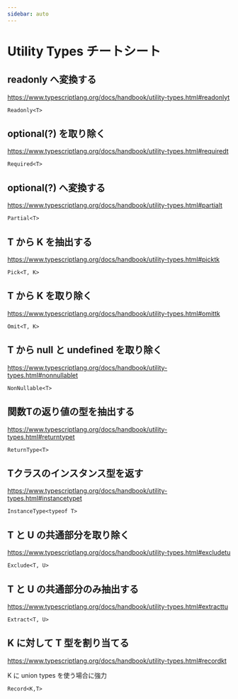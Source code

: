 ```yaml
---
sidebar: auto
---
```


# Utility Types チートシート

## readonly へ変換する

https://www.typescriptlang.org/docs/handbook/utility-types.html#readonlyt

```
Readonly<T>
```

## optional(?) を取り除く

https://www.typescriptlang.org/docs/handbook/utility-types.html#requiredt

```
Required<T>
```

## optional(?) へ変換する

https://www.typescriptlang.org/docs/handbook/utility-types.html#partialt

```
Partial<T>
```

## T から K を抽出する

https://www.typescriptlang.org/docs/handbook/utility-types.html#picktk

```
Pick<T, K>
```

## T から K を取り除く

https://www.typescriptlang.org/docs/handbook/utility-types.html#omittk

```
Omit<T, K>
```

## T から null と undefined を取り除く

https://www.typescriptlang.org/docs/handbook/utility-types.html#nonnullablet

```
NonNullable<T>
```

## 関数Tの返り値の型を抽出する

https://www.typescriptlang.org/docs/handbook/utility-types.html#returntypet

```
ReturnType<T>
```

## Tクラスのインスタンス型を返す

https://www.typescriptlang.org/docs/handbook/utility-types.html#instancetypet

```
InstanceType<typeof T>
```

## T と U の共通部分を取り除く

https://www.typescriptlang.org/docs/handbook/utility-types.html#excludetu

```
Exclude<T, U>
```

## T と U の共通部分のみ抽出する

https://www.typescriptlang.org/docs/handbook/utility-types.html#extracttu

```
Extract<T, U>
```

## K に対して T 型を割り当てる

https://www.typescriptlang.org/docs/handbook/utility-types.html#recordkt

K に union types を使う場合に強力

```
Record<K,T>
```
